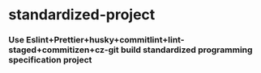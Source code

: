 # standardized-project
### Use Eslint+Prettier+husky+commitlint+lint-staged+commitizen+cz-git build standardized programming specification project
